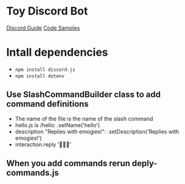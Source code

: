 # Toy Discord Bot

[Discord Guide](https://discordjs.guide/creating-your-bot/command-deployment.html#guild-commands)
[Code Samples](https://github.com/discordjs/guide/blob/main/code-samples/creating-your-bot/command-handling/index.js)

# Intall dependencies
- `npm install discord.js`
- `npm install dotenv`

## Use SlashCommandBuilder class to add command definitions
 - The name of the file is the name of the slash command
 - hello.js is /hello:  .setName('hello')
 - description "Replies with emogies!":  .setDescription('Replies with emogies!')
 - interaction.reply '🚂🌈💖'
  
## When you add commands rerun deply-commands.js
